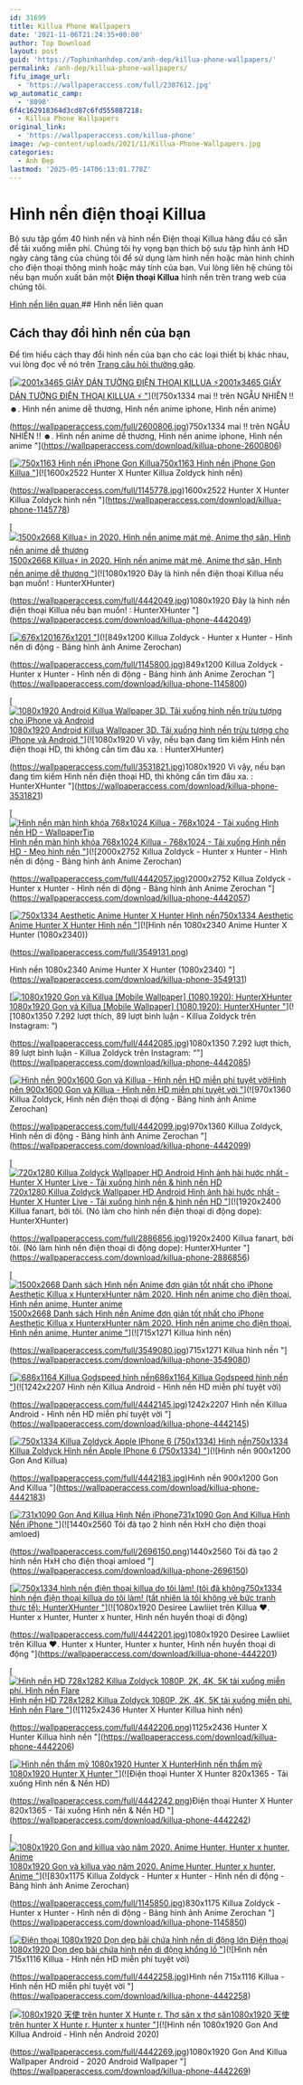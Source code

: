 ```yaml
---
id: 31699
title: Killua Phone Wallpapers
date: '2021-11-06T21:24:35+00:00'
author: Top Download
layout: post
guid: 'https://Tophinhanhdep.com/anh-dep/killua-phone-wallpapers/'
permalink: /anh-dep/killua-phone-wallpapers/
fifu_image_url:
  - 'https://wallpaperaccess.com/full/2307612.jpg'
wp_automatic_camp:
  - '8098'
6f4c162918364d3cd87c6fd555887218:
  - Killua Phone Wallpapers
original_link:
  - 'https://wallpaperaccess.com/killua-phone'
image: /wp-content/uploads/2021/11/Killua-Phone-Wallpapers.jpg
categories:
  - Ảnh Đẹp
lastmod: '2025-05-14T06:13:01.778Z'
---
```

# Hình nền điện thoại Killua

Bộ sưu tập gồm 40 hình nền và hình nền Điện thoại Killua hàng đầu có sẵn để tải xuống miễn phí. Chúng tôi hy vọng bạn thích bộ sưu tập hình ảnh HD ngày càng tăng của chúng tôi để sử dụng làm hình nền hoặc màn hình chính cho điện thoại thông minh hoặc máy tính của bạn. Vui lòng liên hệ chúng tôi nếu bạn muốn xuất bản một **Điện thoại Killua** hình nền trên trang web của chúng tôi.

[Hình nền liên quan ](#related) ## Hình nền liên quan

## Cách thay đổi hình nền của bạn

Để tìm hiểu cách thay đổi hình nền của bạn cho các loại thiết bị khác nhau, vui lòng đọc về nó trên [Trang câu hỏi thường gặp](https://tophinhanhdep.com/faq/).

  
[[![2001x3465 GIẤY DÁN TƯỜNG ĐIỆN THOẠI KILLUA ⚡️](https://wallpaperaccess.com/full/2307612.jpg)2001x3465 GIẤY DÁN TƯỜNG ĐIỆN THOẠI KILLUA ⚡️ "](https://wallpaperaccess.com/download/killua-phone-2307612)](![750x1334 mai !!  trên NGẪU NHIÊN !!  ☻.  Hình nền anime dễ thương, Hình nền anime iphone, Hình nền anime)

(https://wallpaperaccess.com/full/2600806.jpg)750x1334 mai !! trên NGẪU NHIÊN !! ☻. Hình nền anime dễ thương, Hình nền anime iphone, Hình nền anime "](https://wallpaperaccess.com/download/killua-phone-2600806)

[[![750x1163 Hình nền iPhone Gon Killua](https://wallpaperaccess.com/full/3548946.jpg)750x1163 Hình nền iPhone Gon Killua "](https://wallpaperaccess.com/download/killua-phone-3548946)](![1600x2522 Hunter X Hunter Killua Zoldyck hình nền)

(https://wallpaperaccess.com/full/1145778.jpg)1600x2522 Hunter X Hunter Killua Zoldyck hình nền "](https://wallpaperaccess.com/download/killua-phone-1145778)

[[![1500x2668 Killua⚡️ in 2020. Hình nền anime mát mẻ, Anime thợ săn, Hình nền anime dễ thương](https://wallpaperaccess.com/full/4442048.jpg)1500x2668 Killua⚡️ in 2020. Hình nền anime mát mẻ, Anime thợ săn, Hình nền anime dễ thương "](https://wallpaperaccess.com/download/killua-phone-4442048)](![1080x1920 Đây là hình nền điện thoại Killua nếu bạn muốn!  : HunterXHunter)

(https://wallpaperaccess.com/full/4442049.jpg)1080x1920 Đây là hình nền điện thoại Killua nếu bạn muốn! : HunterXHunter "](https://wallpaperaccess.com/download/killua-phone-4442049)

[[![676x1201 ](https://wallpaperaccess.com/full/3938746.jpg)676x1201 "](https://wallpaperaccess.com/download/killua-phone-3938746)](![849x1200 Killua Zoldyck - Hunter x Hunter - Hình nền di động - Bảng hình ảnh Anime Zerochan)

(https://wallpaperaccess.com/full/1145800.jpg)849x1200 Killua Zoldyck - Hunter x Hunter - Hình nền di động - Bảng hình ảnh Anime Zerochan "](https://wallpaperaccess.com/download/killua-phone-1145800)

[[![1080x1920 Android Killua Wallpaper 3D.  Tải xuống hình nền trừu tượng cho iPhone và Android](https://wallpaperaccess.com/full/3938741.jpg)1080x1920 Android Killua Wallpaper 3D. Tải xuống hình nền trừu tượng cho iPhone và Android "](https://wallpaperaccess.com/download/killua-phone-3938741)](![1080x1920 Vì vậy, nếu bạn đang tìm kiếm Hình nền điện thoại HD, thì không cần tìm đâu xa.  : HunterXHunter)

(https://wallpaperaccess.com/full/3531821.jpg)1080x1920 Vì vậy, nếu bạn đang tìm kiếm Hình nền điện thoại HD, thì không cần tìm đâu xa. : HunterXHunter "](https://wallpaperaccess.com/download/killua-phone-3531821)

[[![Hình nền màn hình khóa 768x1024 Killua - 768x1024 - Tải xuống Hình nền HD - WallpaperTip](https://wallpaperaccess.com/full/4442054.jpg)Hình nền màn hình khóa 768x1024 Killua - 768x1024 - Tải xuống Hình nền HD - Mẹo hình nền "](https://wallpaperaccess.com/download/killua-phone-4442054)](![2000x2752 Killua Zoldyck - Hunter x Hunter - Hình nền di động - Bảng hình ảnh Anime Zerochan)

(https://wallpaperaccess.com/full/4442057.jpg)2000x2752 Killua Zoldyck - Hunter x Hunter - Hình nền di động - Bảng hình ảnh Anime Zerochan "](https://wallpaperaccess.com/download/killua-phone-4442057)

[[![750x1334 Aesthetic Anime Hunter X Hunter Hình nền](https://wallpaperaccess.com/full/3354123.jpg)750x1334 Aesthetic Anime Hunter X Hunter Hình nền "](https://wallpaperaccess.com/download/killua-phone-3354123)](![Hình nền 1080x2340 Anime Hunter X Hunter (1080x2340))

(https://wallpaperaccess.com/full/3549131.png)

Hình nền 1080x2340 Anime Hunter X Hunter (1080x2340) "](https://wallpaperaccess.com/download/killua-phone-3549131)

[[![1080x1920 Gon và Killua [Mobile Wallpaper] (1080,1920): HunterXHunter](https://wallpaperaccess.com/full/4442084.jpg)1080x1920 Gon và Killua \[Mobile Wallpaper\] (1080,1920): HunterXHunter "](https://wallpaperaccess.com/download/killua-phone-4442084)](![1080x1350 7.292 lượt thích, 89 lượt bình luận - Killua Zoldyck trên Instagram: “)

(https://wallpaperaccess.com/full/4442085.jpg)1080x1350 7.292 lượt thích, 89 lượt bình luận - Killua Zoldyck trên Instagram: “"](https://wallpaperaccess.com/download/killua-phone-4442085)

[[![Hình nền 900x1600 Gon và Killua - Hình nền HD miễn phí tuyệt vời](https://wallpaperaccess.com/full/4442087.jpg)Hình nền 900x1600 Gon và Killua - Hình nền HD miễn phí tuyệt vời "](https://wallpaperaccess.com/download/killua-phone-4442087)](![970x1360 Killua Zoldyck, Hình nền điện thoại di động - Bảng hình ảnh Anime Zerochan)

(https://wallpaperaccess.com/full/4442099.jpg)970x1360 Killua Zoldyck, Hình nền di động - Bảng hình ảnh Anime Zerochan "](https://wallpaperaccess.com/download/killua-phone-4442099)

[[![720x1280 Killua Zoldyck Wallpaper HD Android Hình ảnh hài hước nhất - Hunter X Hunter Live - Tải xuống hình nền & hình nền HD](https://wallpaperaccess.com/full/2290524.jpg)720x1280 Killua Zoldyck Wallpaper HD Android Hình ảnh hài hước nhất - Hunter X Hunter Live - Tải xuống hình nền &amp; hình nền HD "](https://wallpaperaccess.com/download/killua-phone-2290524)](![1920x2400 Killua fanart, bởi tôi.  (Nó làm cho hình nền điện thoại di động dope): HunterXHunter)

(https://wallpaperaccess.com/full/2886856.jpg)1920x2400 Killua fanart, bởi tôi. (Nó làm hình nền điện thoại di động dope): HunterXHunter "](https://wallpaperaccess.com/download/killua-phone-2886856)

[[![1500x2668 Danh sách Hình nền Anime đơn giản tốt nhất cho iPhone Aesthetic Killua x HunterxHunter năm 2020. Hình nền anime cho điện thoại, Hình nền anime, Hunter anime](https://wallpaperaccess.com/full/2873515.jpg)1500x2668 Danh sách Hình nền Anime đơn giản tốt nhất cho iPhone Aesthetic Killua x HunterxHunter năm 2020. Hình nền anime cho điện thoại, Hình nền anime, Hunter anime "](https://wallpaperaccess.com/download/killua-phone-2873515)](![715x1271 Killua hình nền)

(https://wallpaperaccess.com/full/3549080.jpg)715x1271 Killua hình nền "](https://wallpaperaccess.com/download/killua-phone-3549080)

[[![686x1164 Killua Godspeed hình nền](https://wallpaperaccess.com/full/4442125.jpg)686x1164 Killua Godspeed hình nền "](https://wallpaperaccess.com/download/killua-phone-4442125)](![1242x2207 Hình nền Killua Android - Hình nền HD miễn phí tuyệt vời)

(https://wallpaperaccess.com/full/4442145.jpg)1242x2207 Hình nền Killua Android - Hình nền HD miễn phí tuyệt vời "](https://wallpaperaccess.com/download/killua-phone-4442145)

[[![750x1334 Killua Zoldyck Apple IPhone 6 (750x1334) Hình nền](https://wallpaperaccess.com/full/1419224.jpg)750x1334 Killua Zoldyck Hình nền Apple IPhone 6 (750x1334) "](https://wallpaperaccess.com/download/killua-phone-1419224)](![Hình nền 900x1200 Gon And Killua)

(https://wallpaperaccess.com/full/4442183.jpg)Hình nền 900x1200 Gon And Killua "](https://wallpaperaccess.com/download/killua-phone-4442183)

[[![731x1090 Gon And Killua Hình Nền iPhone](https://wallpaperaccess.com/full/4442194.jpg)731x1090 Gon And Killua Hình Nền iPhone "](https://wallpaperaccess.com/download/killua-phone-4442194)](![1440x2560 Tôi đã tạo 2 hình nền HxH cho điện thoại amloed)

(https://wallpaperaccess.com/full/2696150.png)1440x2560 Tôi đã tạo 2 hình nền HxH cho điện thoại amloed "](https://wallpaperaccess.com/download/killua-phone-2696150)

[[![750x1334 hình nền điện thoại killua do tôi làm!  (tôi đã không](https://wallpaperaccess.com/full/4442199.jpg)750x1334 hình nền điện thoại killua do tôi làm! (tất nhiên là tôi không vẽ bức tranh thực tế): HunterXHunter "](https://wallpaperaccess.com/download/killua-phone-4442199)](![1080x1920 Desiree Lawliiet trên Killua ❤.  Hunter x Hunter, Hunter x hunter, Hình nền huyền thoại di động)

(https://wallpaperaccess.com/full/4442201.jpg)1080x1920 Desiree Lawliiet trên Killua ❤. Hunter x Hunter, Hunter x hunter, Hình nền huyền thoại di động "](https://wallpaperaccess.com/download/killua-phone-4442201)

[[![Hình nền HD 728x1282 Killua Zoldyck 1080P, 2K, 4K, 5K tải xuống miễn phí.  Hình nền Flare](https://wallpaperaccess.com/full/2463372.jpg)Hình nền HD 728x1282 Killua Zoldyck 1080P, 2K, 4K, 5K tải xuống miễn phí. Hình nền Flare "](https://wallpaperaccess.com/download/killua-phone-2463372)](![1125x2436 Hunter X Hunter Killua hình nền)

(https://wallpaperaccess.com/full/4442206.png)1125x2436 Hunter X Hunter Killua hình nền "](https://wallpaperaccess.com/download/killua-phone-4442206)

[[![Hình nền thẩm mỹ 1080x1920 Hunter X Hunter](https://wallpaperaccess.com/full/3496370.jpg)Hình nền thẩm mỹ 1080x1920 Hunter X Hunter "](https://wallpaperaccess.com/download/killua-phone-3496370)](![Điện thoại Hunter X Hunter 820x1365 - Tải xuống Hình nền & Nền HD)

(https://wallpaperaccess.com/full/4442242.png)Điện thoại Hunter X Hunter 820x1365 - Tải xuống Hình nền &amp; Nền HD "](https://wallpaperaccess.com/download/killua-phone-4442242)

[[![1080x1920 Gon and killua vào năm 2020. Anime Hunter, Hunter x hunter, Anime](https://wallpaperaccess.com/full/4442251.jpg)1080x1920 Gon và killua vào năm 2020. Anime Hunter, Hunter x hunter, Anime "](https://wallpaperaccess.com/download/killua-phone-4442251)](![830x1175 Killua Zoldyck - Hunter x Hunter - Hình nền di động - Bảng hình ảnh Anime Zerochan)

(https://wallpaperaccess.com/full/1145850.jpg)830x1175 Killua Zoldyck - Hunter x Hunter - Hình nền di động - Bảng hình ảnh Anime Zerochan "](https://wallpaperaccess.com/download/killua-phone-1145850)

[[![Điện thoại 1080x1920 Dọn dẹp bãi chứa hình nền di động lớn](https://wallpaperaccess.com/full/1214125.jpg) Điện thoại 1080x1920 Dọn dẹp bãi chứa hình nền di động khổng lồ "](https://wallpaperaccess.com/download/killua-phone-1214125)](![Hình nền 715x1116 Killua - Hình nền HD miễn phí tuyệt vời)

(https://wallpaperaccess.com/full/4442258.jpg)Hình nền 715x1116 Killua - Hình nền HD miễn phí tuyệt vời "](https://wallpaperaccess.com/download/killua-phone-4442258)

[[![1080x1920 天使 trên hunter X Hunte r.  Thợ săn x thợ săn](https://wallpaperaccess.com/full/1525311.jpg)1080x1920 天使 trên hunter X Hunte r. Hunter x hunter "](https://wallpaperaccess.com/download/killua-phone-1525311)](![Hình nền 1080x1920 Gon And Killua Android - Hình nền Android 2020)

(https://wallpaperaccess.com/full/4442269.jpg)1080x1920 Gon And Killua Wallpaper Android - 2020 Android Wallpaper "](https://wallpaperaccess.com/download/killua-phone-4442269)
